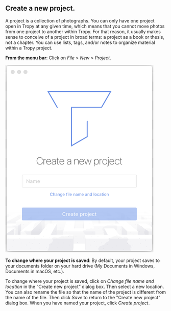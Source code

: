## Create a new project.

A project is a collection of photographs. You can only have one project open in Tropy at any given time, which means that you cannot move photos from one project to another within Tropy. For that reason, it usually makes sense to conceive of a project in broad terms: a project as a book or thesis, not a chapter. You can use lists, tags, and/or notes to organize material within a Tropy project.

**From the menu bar**: Click on _File_ &gt; _New_ &gt; _Project_.

![](/assets/create-project.png)

**To change where your project is saved**: 
By default, your project saves to your documents folder on your hard drive (My Documents in Windows, Documents in macOS, etc.).

To change where your project is saved, click on _Change file name and location_ in the “Create new project” dialog box. Then select a new location. You can also rename the file so that the name of the project is different from the name of the file. Then click _Save_ to return to the "Create new project" dialog box. When you have named your project, click _Create project_.

  



